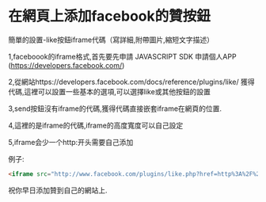 # 在網頁上添加facebook的贊按鈕

簡單的設置-like按鈕iframe代碼（寫詳細,附帶圖片,縮短文字描述）

1,faceboook的iframe格式,首先要先申請 JAVASCRIPT SDK 申請個人APP (https://developers.facebook.com/)

2,從網站https://developers.facebook.com/docs/reference/plugins/like/ 獲得代碼,這裡可以設置一些基本的選項,可以選擇like或其他按鈕的設置

3,send按鈕沒有iframe的代碼,獲得代碼直接嵌套iframe在網頁的位置.

4,這裡的是iframe的代碼,iframe的高度寬度可以自己設定

5,iframe会少一个http:开头需要自己添加

例子:

```html
<iframe src="http://www.facebook.com/plugins/like.php?href=http%3A%2F%2Fwww.mrg123.com&amp;send=false&amp;layout=box_count&amp;width=450&amp;show_faces=true&amp;font=arial&amp;colorscheme=light&amp;action=like&amp;height=65&amp;appId=593735707326515" scrolling="no" frameborder="0" style="border:none; overflow:hidden; width:120px; height:120px;" allowTransparency="true" style="border:1px solid red;"></iframe>
```

祝你早日添加贊到自己的網站上.

